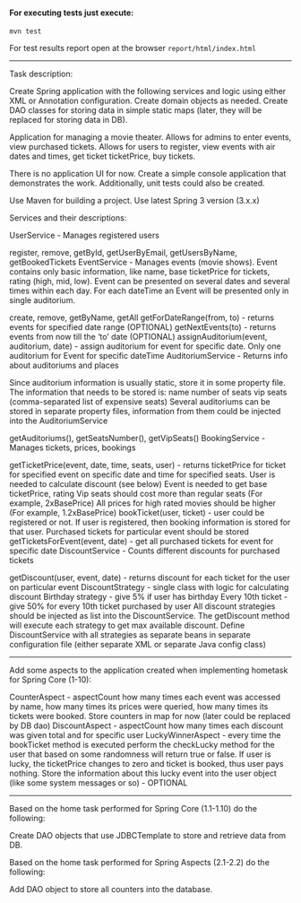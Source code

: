 #### For executing tests just execute:
    mvn test
    
For test results report open at the browser `report/html/index.html`




--------------

Task description: 

Create Spring application with the following services and logic using either XML or Annotation configuration. Create domain objects as needed. Create DAO classes for storing data in simple static maps (later, they will be replaced for storing data in DB).

Application for managing a movie theater. Allows for admins to enter events, view purchased tickets. Allows for users to register, view events with air dates and times, get ticket ticketPrice, buy tickets.

There is no application UI for now. Create a simple console application that demonstrates the work. Additionally, unit tests could also be created.

Use Maven for building a project. Use latest Spring 3 version (3.x.x)

Services and their descriptions:

UserService - Manages registered users

register, remove, getById, getUserByEmail, getUsersByName, getBookedTickets
EventService - Manages events (movie shows). Event contains only basic information, like name, base ticketPrice for tickets, rating (high, mid, low). Event can be presented on several dates and several times within each day. For each dateTime an Event will be presented only in single auditorium.

create, remove, getByName, getAll
getForDateRange(from, to) - returns events for specified date range (OPTIONAL)
getNextEvents(to) - returns events from now till the ‘to’ date (OPTIONAL)
assignAuditorium(event, auditorium, date) - assign auditorium for event for specific date. Only one auditorium for Event for specific dateTime
AuditoriumService - Returns info about auditoriums and places

Since auditorium information is usually static, store it in some property file. The information that needs to be stored is:
   name
   number of seats
   vip seats (comma-separated list of expensive seats)
Several auditoriums can be stored in separate property files, information from them could be injected into the AuditoriumService

getAuditoriums(), getSeatsNumber(), getVipSeats()
BookingService - Manages tickets, prices, bookings

getTicketPrice(event, date, time, seats, user) - returns ticketPrice for ticket for specified event on specific date and time for specified seats.
User is needed to calculate discount (see below)
Event is needed to get base ticketPrice, rating
Vip seats should cost more than regular seats (For example, 2xBasePrice)
All prices for high rated movies should be higher (For example, 1.2xBasePrice)
bookTicket(user, ticket) - user could  be registered or not. If user is registered, then booking information is stored for that user. Purchased tickets for particular event should be stored
getTicketsForEvent(event, date) - get all purchased tickets for event for specific date
DiscountService - Counts different discounts for purchased tickets

getDiscount(user, event, date) - returns discount for each ticket for the user on particular event
DiscountStrategy - single class with logic for calculating discount
   Birthday strategy - give 5% if user has birthday
   Every 10th ticket - give 50% for every 10th ticket purchased by user
All discount strategies should be injected as list into the DiscountService. The getDiscount method will execute each strategy to get max available discount.
Define DiscountService with all strategies as separate beans in separate configuration file (either separate XML or separate Java config class)

----------

Add some aspects to the application created when implementing hometask for Spring Core (1-10):

CounterAspect - aspectCount how many times each event was accessed by name, how many times its prices were queried, how many times its tickets were booked. Store counters in map for now (later could be replaced by DB dao)
DiscountAspect - aspectCount how many times each discount was given total and for specific user
LuckyWinnerAspect - every time the bookTicket method is executed perform the checkLucky method for the user that based on some randomness will return true or false. If user is lucky, the ticketPrice changes to zero and ticket is booked, thus user pays nothing. Store the information about this lucky event into the user object (like some system messages or so) - OPTIONAL

-------------------

Based on the home task performed for Spring Core (1.1-1.10) do the following:

Create DAO objects that use JDBCTemplate to store and retrieve data from DB.

Based on the home task performed for Spring Aspects (2.1-2.2) do the following:

Add DAO object to store all counters into the database.